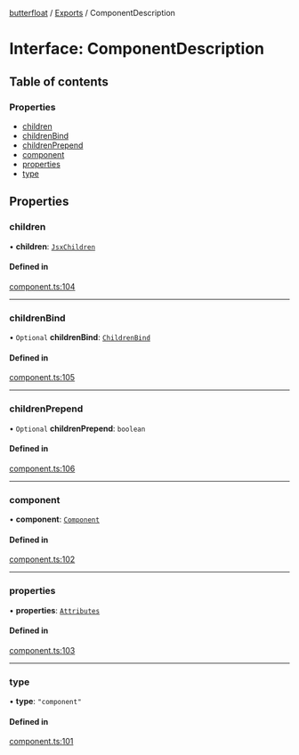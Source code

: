[butterfloat](../README.md) / [Exports](../modules.md) / ComponentDescription

# Interface: ComponentDescription

## Table of contents

### Properties

- [children](ComponentDescription.md#children)
- [childrenBind](ComponentDescription.md#childrenbind)
- [childrenPrepend](ComponentDescription.md#childrenprepend)
- [component](ComponentDescription.md#component)
- [properties](ComponentDescription.md#properties)
- [type](ComponentDescription.md#type)

## Properties

### children

• **children**: [`JsxChildren`](../modules.md#jsxchildren)

#### Defined in

[component.ts:104](https://github.com/WorldMaker/butterfloat/blob/0ebaadf/component.ts#L104)

___

### childrenBind

• `Optional` **childrenBind**: [`ChildrenBind`](../modules.md#childrenbind)

#### Defined in

[component.ts:105](https://github.com/WorldMaker/butterfloat/blob/0ebaadf/component.ts#L105)

___

### childrenPrepend

• `Optional` **childrenPrepend**: `boolean`

#### Defined in

[component.ts:106](https://github.com/WorldMaker/butterfloat/blob/0ebaadf/component.ts#L106)

___

### component

• **component**: [`Component`](../modules.md#component)

#### Defined in

[component.ts:102](https://github.com/WorldMaker/butterfloat/blob/0ebaadf/component.ts#L102)

___

### properties

• **properties**: [`Attributes`](../modules.md#attributes)

#### Defined in

[component.ts:103](https://github.com/WorldMaker/butterfloat/blob/0ebaadf/component.ts#L103)

___

### type

• **type**: ``"component"``

#### Defined in

[component.ts:101](https://github.com/WorldMaker/butterfloat/blob/0ebaadf/component.ts#L101)
